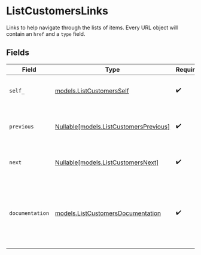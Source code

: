 # ListCustomersLinks

Links to help navigate through the lists of items. Every URL object will contain an `href` and a `type` field.


## Fields

| Field                                                                                      | Type                                                                                       | Required                                                                                   | Description                                                                                |
| ------------------------------------------------------------------------------------------ | ------------------------------------------------------------------------------------------ | ------------------------------------------------------------------------------------------ | ------------------------------------------------------------------------------------------ |
| `self_`                                                                                    | [models.ListCustomersSelf](../models/listcustomersself.md)                                 | :heavy_check_mark:                                                                         | The URL to the current set of items.                                                       |
| `previous`                                                                                 | [Nullable[models.ListCustomersPrevious]](../models/listcustomersprevious.md)               | :heavy_check_mark:                                                                         | The previous set of items, if available.                                                   |
| `next`                                                                                     | [Nullable[models.ListCustomersNext]](../models/listcustomersnext.md)                       | :heavy_check_mark:                                                                         | The next set of items, if available.                                                       |
| `documentation`                                                                            | [models.ListCustomersDocumentation](../models/listcustomersdocumentation.md)               | :heavy_check_mark:                                                                         | In v2 endpoints, URLs are commonly represented as objects with an `href` and `type` field. |